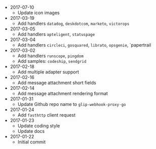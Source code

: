 - 2017-07-10
  - Update icon images
- 2017-03-19
  - Add handlers `datadog`, `deskdotcom`, `marketo`, `victorops`
- 2017-03-05
  - Add handlers `apteligent`, `statuspage`
- 2017-03-04
  - Add handlers `circleci`, `gosquared`, `librato`, `opsgenie`, `papertrail
- 2017-03-02
  - Add handlers `runscope`, `pingdom`
  - Add samples: `codeship`, `sendgrid`
- 2017-02-18
  - Add multiple adapter support
- 2017-02-16
  - Add message attachment short fields
- 2017-02-14
  - Add message attachment rendering format
- 2017-01-31
  - Update Github repo name to `glip-webhook-proxy-go`
- 2017-01-24
  - Add `fasthttp` client request
- 2017-01-23
  - Update coding style
  - Update docs
- 2017-01-22
  - Initial commit